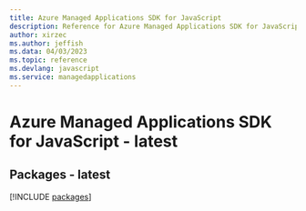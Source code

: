 ```yaml
---
title: Azure Managed Applications SDK for JavaScript
description: Reference for Azure Managed Applications SDK for JavaScript
author: xirzec
ms.author: jeffish
ms.data: 04/03/2023
ms.topic: reference
ms.devlang: javascript
ms.service: managedapplications
---
```

# Azure Managed Applications SDK for JavaScript - latest
## Packages - latest
[!INCLUDE [packages](managed-applications-index.md)]